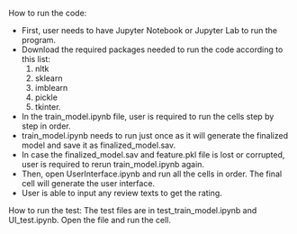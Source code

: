 How to run the code:
- First, user needs to have Jupyter Notebook or Jupyter Lab to run the program.
- Download the required packages needed to run the code according to this list:
	1. nltk
	2. sklearn
	3. imblearn
	4. pickle
	5. tkinter.
- In the train_model.ipynb file, user is required to run the cells step by step in order.
- train_model.ipynb needs to run just once as it will generate the finalized model and save it
as finalized_model.sav. 
- In case the finalized_model.sav and feature.pkl file is lost or corrupted, 
user is required to rerun train_model.ipynb again.
- Then, open UserInterface.ipynb and run all the cells in order. The final cell will generate the
user interface. 
- User is able to input any review texts to get the rating. 

How to run the test:
The test files are in test_train_model.ipynb and UI_test.ipynb.
Open the file and run the cell.

 	
	
	
	
	
	
	